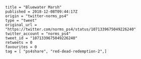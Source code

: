 ```
title = "Bluewater Marsh"
published = 2018-12-08T09:44:17Z
origin = "twitter-norms_ps4"
type = "tweet"
original_url = "https://twitter.com/norms_ps4/status/1071339675049226240"
twitter_account = "norms_ps4"
tweet_id = "1071339675049226240"
retweets = 0
favourites = 0
tag = [ "ps4share", "red-dead-redemption-2",]
```

<p class='image'><img src='https://mnf.m17s.net/2018/12/08/Dt4pwUEWsAAlagR.jpg' alt=''></p>

